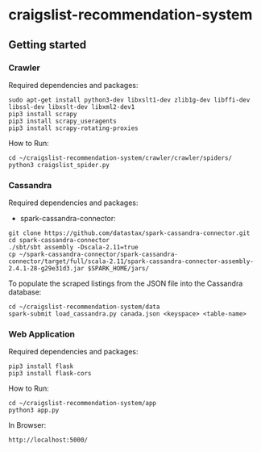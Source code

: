 # craigslist-recommendation-system

## Getting started

### Crawler ###

Required dependencies and packages:

```
sudo apt-get install python3-dev libxslt1-dev zlib1g-dev libffi-dev libssl-dev libxslt-dev libxml2-dev1
pip3 install scrapy
pip3 install scrapy_useragents
pip3 install scrapy-rotating-proxies
```
How to Run:

```
cd ~/craigslist-recommendation-system/crawler/crawler/spiders/
python3 craigslist_spider.py
```

### Cassandra ###

Required dependencies and packages:
* spark-cassandra-connector:
```
git clone https://github.com/datastax/spark-cassandra-connector.git
cd spark-cassandra-connector
./sbt/sbt assembly -Dscala-2.11=true
cp ~/spark-cassandra-connector/spark-cassandra-connector/target/full/scala-2.11/spark-cassandra-connector-assembly-2.4.1-28-g29e31d3.jar $SPARK_HOME/jars/
```

To populate the scraped listings from the JSON file into the Cassandra database:

```
cd ~/craigslist-recommendation-system/data
spark-submit load_cassandra.py canada.json <keyspace> <table-name>
```

### Web Application ###

Required dependencies and packages:

```
pip3 install flask
pip3 install flask-cors
```

How to Run:

```
cd ~/craigslist-recommendation-system/app
python3 app.py
```
In Browser:

```
http://localhost:5000/
```
